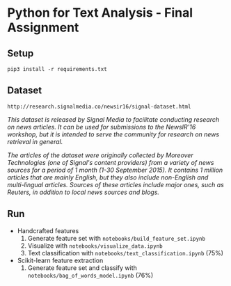# Python for Text Analysis - Final Assignment

## Setup
    pip3 install -r requirements.txt

## Dataset
    http://research.signalmedia.co/newsir16/signal-dataset.html

<i>
  This dataset is released by Signal Media to facilitate conducting research on news articles. It can be used for submissions to the NewsIR'16 workshop, but it is intended to serve the community for research on news retrieval in general.

  The articles of the dataset were originally collected by Moreover Technologies (one of Signal's content providers) from a variety of news sources for a period of 1 month (1-30 September 2015). It contains 1 million articles that are mainly English, but they also include non-English and multi-lingual articles. Sources of these articles include major ones, such as Reuters, in addition to local news sources and blogs.
</i>

## Run  
 * Handcrafted features
    1. Generate feature set with `notebooks/build_feature_set.ipynb`
    2. Visualize with `notebooks/visualize_data.ipynb`
    3. Text classification with `notebooks/text_classification.ipynb` (75%)
 * Scikit-learn feature extraction
    1. Generate feature set and classify with `notebooks/bag_of_words_model.ipynb` (76%)
